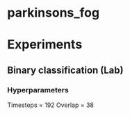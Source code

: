 # parkinsons_fog

# Experiments
## Binary classification (Lab)
### Hyperparameters
Timesteps = 192
Overlap = 38
